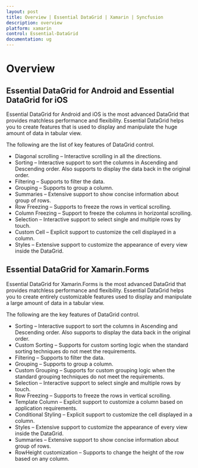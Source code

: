 ```yaml
---
layout: post
title: Overview | Essential DataGrid | Xamarin | Syncfusion
description: overview
platform: xamarin
control: Essential-DataGrid
documentation: ug
---
```


# Overview

## Essential DataGrid for Android and Essential DataGrid for iOS

Essential DataGrid for Android and iOS is the most advanced DataGrid that provides matchless performance and flexibility. Essential DataGrid helps you to create features that is used to display and manipulate the huge amount of data in tabular view.

The following are the list of key features of DataGrid control.

* Diagonal scrolling – Interactive scrolling in all the directions.
* Sorting – Interactive support to sort the columns in Ascending and Descending order. Also supports to display the data back in the original order.
* Filtering – Supports to filter the data.
* Grouping – Supports to group a column.
* Summaries – Extensive support to show concise information about group of rows.
* Row Freezing – Supports to freeze the rows in vertical scrolling.
* Column Freezing – Support to freeze the columns in horizontal scrolling.
* Selection – Interactive support to select single and multiple rows by touch.
* Custom Cell – Explicit support to customize the cell displayed in a column.
* Styles – Extensive support to customize the appearance of every view inside the DataGrid.

## Essential DataGrid for Xamarin.Forms

Essential DataGrid for Xamarin.Forms is the most advanced DataGrid that provides matchless performance and flexibility. Essential DataGrid helps you to create entirely customizable features used to display and manipulate a large amount of data in a tabular view.

The following are the key features of DataGrid control.

* Sorting – Interactive support to sort the columns in Ascending and Descending order. Also supports to display the data back in the original order.
* Custom Sorting – Supports for custom sorting logic when the standard sorting techniques do not meet the requirements.
* Filtering – Supports to filter the data.
* Grouping – Supports to group a column.
* Custom Grouping – Supports for custom grouping logic when the standard grouping techniques do not meet the requirements.
* Selection – Interactive support to select single and multiple rows by touch.
* Row Freezing – Supports to freeze the rows in vertical scrolling.
* Template Column – Explicit support to customize a column based on application requirements.
* Conditional Styling – Explicit support to customize the cell displayed in a column.
* Styles – Extensive support to customize the appearance of every view inside the DataGrid.
* Summaries – Extensive support to show concise information about group of rows.
* RowHeight customization – Supports to change the height of the row based on any column.
